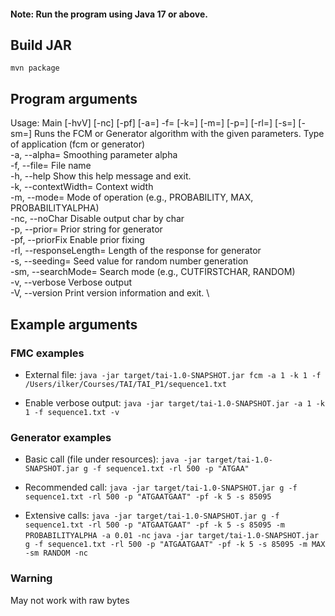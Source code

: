 #### Note: Run the program using Java 17 or above.

## Build JAR

`mvn package`

## Program arguments

Usage: Main [-hvV] [-nc] [-pf] [-a=<alpha>] -f=<fileName> [-k=<k>] [-m=<mode>]
[-p=<prior>] [-rl=<responseLength>] [-s=<seed>] [-sm=<searchMode>]
<type>
Runs the FCM or Generator algorithm with the given parameters.
<type>                   Type of application (fcm or generator) \
-a, --alpha=<alpha>      Smoothing parameter alpha \
-f, --file=<fileName>    File name \
-h, --help Show this help message and exit. \
-k, --contextWidth=<k>   Context width \
-m, --mode=<mode>        Mode of operation (e.g., PROBABILITY, MAX, PROBABILITYALPHA) \
-nc, --noChar Disable output char by char \
-p, --prior=<prior>      Prior string for generator \
-pf, --priorFix Enable prior fixing \
-rl, --responseLength=<responseLength> Length of the response for generator \
-s, --seeding=<seed>     Seed value for random number generation \
-sm, --searchMode=<searchMode> Search mode (e.g., CUTFIRSTCHAR, RANDOM) \
-v, --verbose Verbose output \
-V, --version Print version information and exit. \

## Example arguments

### FMC examples

- External file:
  `java -jar target/tai-1.0-SNAPSHOT.jar fcm -a 1 -k 1 -f /Users/ilker/Courses/TAI/TAI_P1/sequence1.txt`

- Enable verbose output:
  `java -jar target/tai-1.0-SNAPSHOT.jar -a 1 -k 1 -f sequence1.txt -v`

### Generator examples

- Basic call (file under resources):
  `java -jar target/tai-1.0-SNAPSHOT.jar g -f sequence1.txt -rl 500 -p "ATGAA"`

- Recommended call:
  `java -jar target/tai-1.0-SNAPSHOT.jar g -f sequence1.txt -rl 500 -p "ATGAATGAAT" -pf -k 5 -s 85095`

- Extensive calls:
  `java -jar target/tai-1.0-SNAPSHOT.jar g -f sequence1.txt -rl 500 -p "ATGAATGAAT" -pf -k 5 -s 85095 -m PROBABILITYALPHA -a 0.01 -nc`
  `java -jar target/tai-1.0-SNAPSHOT.jar g -f sequence1.txt -rl 500 -p "ATGAATGAAT" -pf -k 5 -s 85095 -m MAX -sm RANDOM -nc`

### Warning

May not work with raw bytes
